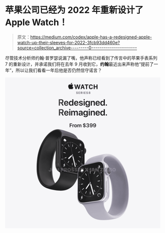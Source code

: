 # 苹果公司已经为 2022 年重新设计了 Apple Watch！

> 原文：<https://medium.com/codex/apple-has-a-redesigned-apple-watch-up-their-sleeves-for-2022-3fcb93dd460e?source=collection_archive---------0----------------------->

尽管技术分析师约翰·普罗瑟说漏了嘴，他声称已经看到了传言中的苹果手表系列 7 的重新设计，并承诺我们将在去年 9 月收到它，**约翰**最近出来声称他“提前了一年”，所以让我们看看一年后他是否仍然信守诺言？

![](img/d0b7b34e72a19062fa77f4bdfb12e241.png)